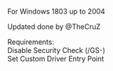 For Windows 1803 up to 2004  
  
Updated done by @TheCruZ  
  
Requirements:  
    Disable Security Check (/GS-)  
    Set Custom Driver Entry Point  


